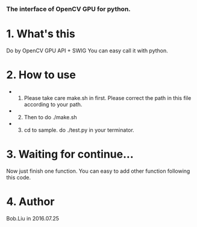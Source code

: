 ### The interface of OpenCV GPU for python. 

# 1. What's this
 Do by OpenCV GPU API + SWIG
 You can easy call it with python.

# 2. How to use
 * 1. Please take care make.sh in first. Please correct the path in this file according to your path.
 * 2. Then to do ./make.sh
 * 3. cd to sample. do ./test.py in your terminator.

# 3. Waiting for continue...
 Now just finish one function. You can easy to add other function following this code.

# 4. Author
 Bob.Liu in 2016.07.25
